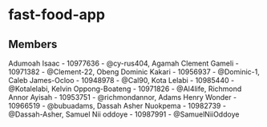 # fast-food-app

## Members
Adumoah Isaac - 10977636 - @cy-rus404,
Agamah Clement Gameli - 10971382 - @Clement-22,
Obeng Dominic Kakari - 10956937 - @Dominic-1,
Caleb James-Ocloo - 10948978 - @Cal90,
Kota Lelabi - 10985440 - @Kotalelabi,
Kelvin Oppong-Boateng - 10971826 - @Al4life,
Richmond Annor Ayisah - 10953751 - @richmondannor,
Adams Henry Wonder - 10966519 - @bubuadams,
Dassah Asher Nuokpema - 10982739 - @Dassah-Asher,
Samuel Nii oddoye - 10987991 - @SamuelNiiOddoye
